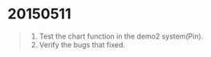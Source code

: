 20150511
===

>1. Test the chart function in the demo2 system(Pin).
>2. Verify the bugs that fixed.
